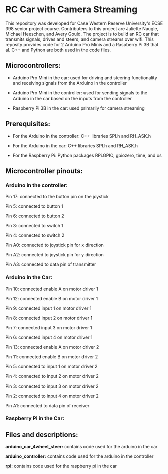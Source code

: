 # RC Car with Camera Streaming

This repository was developed for Case Western Reserve University's ECSE 398 senior project course. Contributers to this project are Juliette Naugle, Michael Heeschen, and Avery Gould. The project is to build an RC car that transmits signals, drives and steers, and camera streams over wifi. This reposity provides code for 2 Arduino Pro Minis and a Raspberry Pi 3B that al. C++ and Python are both used in the code files.


## Microcontrollers:


- Arduino Pro Mini in the car: used for driving and steering functionality and receiving signals from the Arduino in the controller

- Arduino Pro Mini in the controller: used for sending signals to the Arduino in the car based on the inputs from the controller

- Raspberry Pi 3B in the car: used primarily for camera streaming


## Prerequisites:


- For the Arduino in the controller: C++ libraries SPI.h and RH_ASK.h

- For the Arduino in the car: C++ libraries SPI.h and RH_ASK.h

- For the Raspberry Pi: Python packages RPi.GPIO, gpiozero, time, and os


## Microcontroller pinouts:


### Arduino in the controller:

Pin 17: connected to the button pin on the joystick

Pin 5: connected to button 1

Pin 6: connected to button 2

Pin 3: connected to switch 1

Pin 4: connected to switch 2

Pin A0: connected to joystick pin for x direction

Pin A2: connected to joystick pin for y direction

Pin A3: connected to data pin of transmitter


### Arduino in the Car:


Pin 10: connected enable A on motor driver 1

Pin 12: connected enable B on motor driver 1

Pin 9: connected input 1 on motor driver 1

Pin 8: connected input 2 on motor driver 1

Pin 7: connected input 3 on motor driver 1

Pin 6: connected input 4 on motor driver 1

Pin 13: connected enable A on motor driver 2

Pin 11: connected enable B on motor driver 2

Pin 5: connected to input 1 on motor driver 2

Pin 4: connected to input 2 on motor driver 2

Pin 3: connected to input 3 on motor driver 2

Pin 2: connected to input 4 on motor driver 2

Pin A1: connected to data pin of receiver


### Raspberry Pi in the Car:


## Files and descriptions:


**arduino_car_4wheel_steer:** contains code used for the arduino in the car

**arduino_controller:** contains code used for the arduino in the controller

**rpi:** contains code used for the raspberry pi in the car
